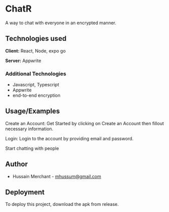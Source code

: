 
# ChatR

A way to chat with everyone in an encrypted manner. 

## Technologies used

**Client:** React, Node, expo go

**Server:** Appwrite

### Additional Technologies

- Javascript, Typescript
- Appwrite
- end-to-end encryption 



## Usage/Examples

Create an Account: Get Started by clicking on Create an Account then fillout necessary information.

Login: Login to the account by providing email and password.

Start chatting with people


## Author

- Hussain Merchant - mhussum@gmail.com


## Deployment

To deploy this project, download the apk from release. 

